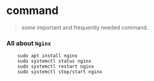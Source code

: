 # command
> some important and frequently needed command.

### All about `Nginx`
```
    sudo apt install nginx
    sudo systemctl status nginx
    sudo systemctl restart nginx
    sudo systemctl stop/start nginx
```